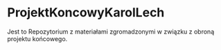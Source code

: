 # ProjektKoncowyKarolLech
Jest to Repozytorium z materiałami zgromadzonymi w związku z obroną projektu końcowego. 
